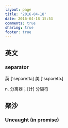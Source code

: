```yaml
---
layout: page
title: "2016-04-18"
date: 2016-04-18 15:53
comments: true
sharing: true
footer: true
---
```


## 英文

### separator

英 ['sepəreɪtə]   美 ['sɛpəretɚ]  

n. 分离器；[计] 分隔符

## 聚沙

### Uncaught (in promise)
